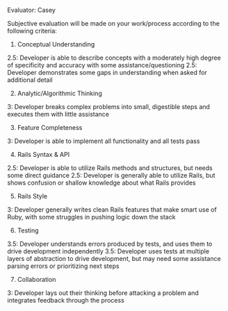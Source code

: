 Evaluator: Casey

Subjective evaluation will be made on your work/process according to the following criteria:

1. Conceptual Understanding

2.5: Developer is able to describe concepts with a moderately high degree of specificity and accuracy with some assistance/questioning
2.5: Developer demonstrates some gaps in understanding when asked for additional detail

2. Analytic/Algorithmic Thinking

3: Developer breaks complex problems into small, digestible steps and executes them with little assistance

3. Feature Completeness

3: Developer is able to implement all functionality and all tests pass

4. Rails Syntax & API

2.5: Developer is able to utilize Rails methods and structures, but needs some direct guidance
2.5: Developer is generally able to utilize Rails, but shows confusion or shallow knowledge about what Rails provides

5. Rails Style

3: Developer generally writes clean Rails features that make smart use of Ruby, with some struggles in pushing logic down the stack

6. Testing

3.5: Developer understands errors produced by tests, and uses them to drive development independently
3.5: Developer uses tests at multiple layers of abstraction to drive development, but may need some assistance parsing errors or prioritizing next steps

7. Collaboration

3: Developer lays out their thinking before attacking a problem and integrates feedback through the process
